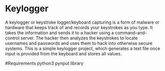 # Keylogger
A keylogger or keystroke logger/keyboard capturing is a form of malware or hardware that keeps track of and records your keystrokes as you type. It takes the information and sends it to a hacker using a command-and-control server. The hacker then analyzes the keystrokes to locate usernames and passwords and uses them to hack into otherwise secure systems.
This is a simple keylogger project, which generates a text file once input is provided from the keyboard and stores all values. 

#Requirements 
python3 
pynput library
